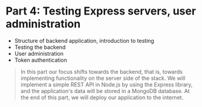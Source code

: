 # Part 4: Testing Express servers, user administration
- Structure of backend application, introduction to testing
- Testing the backend
- User administration
- Token authentication
     
> In this part our focus shifts towards the backend, that is, towards implementing functionality on the server side of the stack. We will implement a simple REST API in Node.js by using the Express library, and the application's data will be stored in a MongoDB database. At the end of this part, we will deploy our application to the internet.